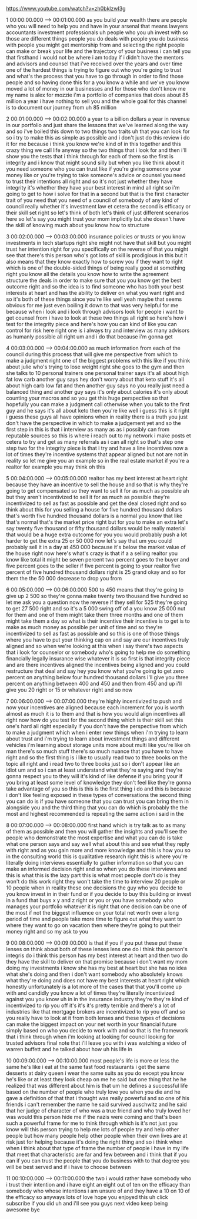 https://www.youtube.com/watch?v=zh0bklzwI3g

1 00:00:00.000 --\> 00:01:00.000 as you build your wealth there are
people who you will need to help you and have in your arsenal that means
lawyers accountants investment professionals uh people who you uh invest
with so those are different things people you do deals with people you
do business with people you might get mentorship from and selecting the
right people can make or break your life and the trajectory of your
business i can tell you that firsthand i would not be where i am today
if i didn't have the mentors and advisors and counsel that i've received
over the years and over time one of the hardest things is trying to
figure out who you're going to trust and what's the process that you
have to go through in order to find those people and so having done this
for a you know a while and we've you know moved a lot of money in our
businesses and for those who don't know me my name is alex for mozzie
i'm a portfolio of companies that does about 85 million a year i have
nothing to sell you and the whole goal for this channel is to document
our journey from uh 85 million

2 00:01:00.000 --\> 00:02:00.000 a year to a billion dollars a year in
revenue in our portfolio and just share the lessons that we've learned
along the way and so i've boiled this down to two things two traits uh
that you can look for so i try to make this as simple as possible and i
don't just do this review i do it for me because i think you know we're
kind of in this together and this crazy thing we call life anyway so the
two things that i look for and then i'll show you the tests that i think
through for each of them so the first is integrity and i know that might
sound silly but when you like think about it you need someone who you
can trust like if you're giving someone your money like or you're trying
to take someone's advice or counsel you need to trust their intentions
all right and so it's not just whether they have integrity it's whether
they have your best interest in mind all right so i'm going to get to
how i solve for that in a second but that is the first character trait
of you need that you need of a council of somebody of any kind of
council really whether it's investment law et cetera the second is
efficacy or their skill set right so let's think of both let's think of
just different scenarios here so let's say you might trust your mom
implicitly but she doesn't have the skill of knowing much about you know
how to structure

3 00:02:00.000 --\> 00:03:00.000 insurance policies or trusts or you
know investments in tech startups right she might not have that skill
but you might trust her intention right for you specifically on the
reverse of that you might see that there's this person who's got lots of
skill is prodigious in this but it also means that they know exactly how
to screw you if they want to right which is one of the double-sided
things of being really good at something right you know all the details
you know how to write the agreement structure the deals in order to make
sure that you you know get the best outcome right and so the idea is to
find someone who has both your best interests at heart and has the
ability to deliver on what you want right and so it's both of these
things since you're like well yeah maybe that seems obvious for me just
even boiling it down to that was very helpful for me because when i look
and i look through advisors look for people i want to get counsel from i
have to look at these two things all right so here's how i test for the
integrity piece and here's how you can kind of like you can control for
risk here right one is i always try and interview as many advisors as
humanly possible all right um and i do that because i'm gonna get

4 00:03:00.000 --\> 00:04:00.000 as much information from each of the
council during this process that will give me perspective from which to
make a judgment right one of the biggest problems with this like if you
think about julie who's trying to lose weight right she goes to the gym
and then she talks to 10 personal trainers one personal trainer says
it's all about high fat low carb another guy says hey don't worry about
that keto stuff it's all about high carb low fat and then another guy
says no you really just need a balanced thing and another guy says it's
only about calories it's only about counting your macros and so you get
this huge perspective so that hopefully you can make a judgment call
otherwise when you talk to the first guy and he says it's all about keto
then you're like well i guess this is it right i guess these guys all
have opinions when in reality there is a truth you just don't have the
perspective in which to make a judgement yet and so the first step in
this is that i interview as many as as i possibly can from reputable
sources so this is where i reach out to my network i make posts et
cetera to try and get as many referrals as i can all right so that's
step one step two for the integrity piece is that i try and have a line
incentives now a lot of times they're incentive systems that appear
aligned but not are not in reality so let me give you an example so in
the real estate market if you're a realtor for example you may think oh
this

5 00:04:00.000 --\> 00:05:00.000 realtor has my best interest at heart
right because they have an incentive to sell the house and so that is
why they're going to get compensated so they want to sell it for as much
as possible ah but they aren't incentivized to sell it for as much as
possible they're incentivized to sell as fast as possible and get the
deal closed right and so think about this for you selling a house for
five hundred thousand dollars that's worth five hundred thousand dollars
is a normal you know that like that's normal that's the market price
right but for you to make an extra let's say twenty five thousand or
fifty thousand dollars would be really material that would be a huge
extra outcome for you you would probably push a lot harder to get the
extra 25 or 50 000 now let's say that um you could probably sell it in a
day at 450 000 because it's below the market value of the house right
now here's what's crazy is that if a a selling realtor you know like
total it might be seven percent two percent goes to the buyer and five
percent goes to the seller if five percent is going to your realtor five
percent of five hundred thousand dollars right is 25 grand okay and so
for them the the 50 000 decrease to drop you from

6 00:05:00.000 --\> 00:06:00.000 500 to 450 means that they're going to
give up 2 500 so they're gonna make twenty two thousand five hundred so
let me ask you a question now the reverse if they sell for 525 they're
going to get 27 500 right and so it's a 5 000 swing off of a you know 25
000 nut for them and one of them might take them three months and one of
them might take them a day so what is their incentive their incentive is
to get is to make as much money as possible per unit of time and so
they're incentivized to sell as fast as possible and so this is one of
those things where you have to put your thinking cap on and say are our
incentives truly aligned and so when we're looking at this when i say
there's two aspects that i look for counselor or somebody who's going to
help me do something financially legally insurance wise whatever it is
so first is that integrity piece and are there incentives aligned the
incentives being aligned and you could restructure that deal and say hey
you know what you're going to get zero percent on anything below four
hundred thousand dollars i'll give you three percent on anything between
400 and 450 and then from 450 and up i'll give you 20 right or 15 or
whatever right and so now

7 00:06:00.000 --\> 00:07:00.000 they're highly incentivized to push and
now your incentives are aligned because each increment for you is worth
almost as much it is to them and that is how you would align incentives
all right now how do you test for the second thing which is their skill
set this one's hard all right especially if you don't have the
perspective from which to make a judgment which when i enter new things
when i'm trying to learn about trust and i'm trying to learn about
investment things and different vehicles i'm learning about storage
units more about multi like you're like oh man there's so much stuff
there's so much nuance that you have to have right and so the first
thing is i like to usually read two to three books on the topic all
right and i read two to three books just so i don't appear like an idiot
um and so i can at least understand what they're saying and they're
gonna respect you to they will it's kind of like defense if you bring
your if you bring at least some level of knowledge they don't feel like
they're gonna take advantage of you so this is this is the first thing i
do and this is because i don't like feeling exposed in these types of
conversations the second thing you can do is if you have someone that
you can trust you can bring them in alongside you and the third thing
that you can do which is probably the the most and highest recommended
is repeating the same action i said in the

8 00:07:00.000 --\> 00:08:00.000 first hand which is try talk as to as
many of them as possible and then you will gather the insights and
you'll see the people who demonstrate the most expertise and what you
can do is take what one person says and say well what about this and see
what they reply with right and as you gain more and more knowledge and
this is how you so in the consulting world this is qualitative research
right this is where you're literally doing interviews essentially to
gather information so that you can make an informed decision right and
so when you do these interviews and this is what this is the lazy part
this is what most people don't do is they won't do this work right they
won't take the time to interview 20 people or 10 people when in reality
these one decisions the guy who you decide to you know invest in in
their fund or if you decide to buy this building or invest in a fund
that buys x y and z right or you or you have somebody who manages your
portfolio whatever it is right that one decision can be one of the most
if not the biggest influence on your total net worth over a long period
of time and people take more time to figure out what they want to where
they want to go on vacation then where they're going to put their money
right and so my ask to you

9 00:08:00.000 --\> 00:09:00.000 is that if you if you put these put
these lenses on think about both of these lenses lens one do i think
this person's integris do i think this person has my best interest at
heart and then two do they have the skill to deliver on that promise
because i don't want my mom doing my investments i know she has my best
at heart but she has no idea what she's doing and then i don't want
somebody who absolutely knows what they're doing and does not have my
best interests at heart right which honestly unfortunately is a lot more
of the cases that that you'll come up with and candidly you know a lot
of times they're literally incentivized against you you know uh in in
the insurance industry they're they're kind of incentivized to rip you
off it's it's it's pretty terrible and there's a lot of industries like
that mortgage brokers are incentivized to rip you off and so you really
have to look at it from both lenses and these types of decisions can
make the biggest impact on your net worth in your financial future
simply based on who you decide to work with and so that is the framework
that i think through when i'm looking at looking for council looking for
trusted advisors final note that i'll leave you with i was watching a
video of warren buffett and he talked about how uh his life in

10 00:09:00.000 --\> 00:10:00.000 most people's life is more or less the
same he's like i eat at the same fast food restaurants i get the same
desserts at dairy queen i wear the same suits as you do except you know
he's like or at least they look cheap on me he said but one thing that
he he realized that was different about him is that um he defines a
successful life based on the number of people who truly love you when
you die and he gave a definition of that that i thought was really
powerful and so one of his friends i can't remember the name he said
survived auschwitz and he said that her judge of character of who was a
true friend and who truly loved her was would this person hide me if the
nazis were coming and that's been such a powerful frame for me to think
through which is it's not just you know will this person trying to help
me lots of people try and help other people but how many people help
other people when their own lives are at risk just for helping because
it's doing the right thing and so i think when when i think about that
type of frame the number of people i have in my life that meet that
characteristic are far and few between and i think that if you can if
you can trust the people that you do business with to that degree you
will be best served and if i have to choose between

11 00:10:00.000 --\> 00:11:00.000 the two i would rather have somebody
who i trust their intention and i have eight an eight out of ten on the
efficacy than somebody who whose intentions i am unsure of and they have
a 10 on 10 of the efficacy so anyways lots of love hope you enjoyed this
uh click subscribe if you did uh and i'll see you guys next video keep
being awesome bye
